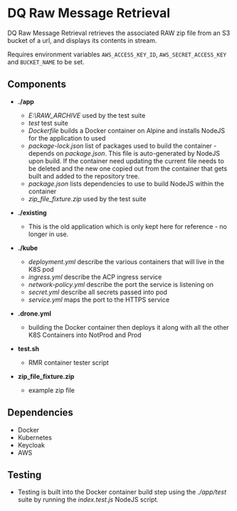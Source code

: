 # DQ Raw Message Retrieval

DQ Raw Message Retrieval retrieves the associated RAW zip file from an S3 bucket of a url, and displays its contents in stream.

Requires environment variables `AWS_ACCESS_KEY_ID`, `AWS_SECRET_ACCESS_KEY` and `BUCKET_NAME` to be set.

## Components

- **./app**
  - *E:\RAW_ARCHIVE* used by the test suite
  - *test* test suite
  - *Dockerfile* builds a Docker container on Alpine and installs NodeJS for the application to used
  - *package-lock.json* list of packages used to build the container - depends on *package.json*.
     This file is auto-generated by NodeJS upon build. If the container need updating the current file needs to be deleted and the new one copied out from the container that gets built and added to the repository tree.
  - *package.json* lists dependencies to use to build NodeJS within the container
  - *zip_file_fixture.zip* used by the test suite

- **./existing**
  - This is the old application which is only kept here for reference - no longer in use.

- **./kube**
  - *deployment.yml* describe the various containers that will live in the K8S pod
  - *ingress.yml* describe the ACP ingress service
  - *network-policy.yml* describe the port the service is listening on
  - *secret.yml* describe all secrets passed into pod
  - *service.yml* maps the port to the HTTPS service

- **.drone.yml**
  - building the Docker container then deploys it along with all the other K8S Containers into NotProd and Prod

- **test.sh**
  - RMR container tester script

- **zip_file_fixture.zip**
  - example zip file

## Dependencies
- Docker
- Kubernetes
- Keycloak
- AWS

## Testing
- Testing is built into the Docker container build step using the *./app/test* suite by running the *index.test.js* NodeJS script.
